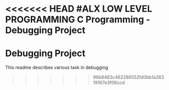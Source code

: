 <<<<<<< HEAD
#ALX LOW LEVEL PROGRAMMING
C Programming - Debugging Project 
=======
# Debugging Project 
This readme describes various task in debugging
>>>>>>> 99b8483c462286552fd0bb1a26319167e3f06ccd
